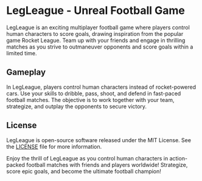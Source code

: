 # LegLeague - Unreal Football Game

LegLeague is an exciting multiplayer football game where players control human characters to score goals, drawing inspiration from the popular game Rocket League. Team up with your friends and engage in thrilling matches as you strive to outmaneuver opponents and score goals within a limited time.

## Gameplay

In LegLeague, players control human characters instead of rocket-powered cars. Use your skills to dribble, pass, shoot, and defend in fast-paced football matches. The objective is to work together with your team, strategize, and outplay the opponents to secure victory.

## License

LegLeague is open-source software released under the MIT License. See the [LICENSE](LICENSE) file for more information.

Enjoy the thrill of LegLeague as you control human characters in action-packed football matches with friends and players worldwide! Strategize, score epic goals, and become the ultimate football champion!